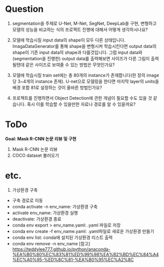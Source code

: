 # Question

1. segmentation을 주제로 U-Net, M-Net, SegNet, DeepLab을 구현, 변형하고 모델의 성능을 비교하는 식의 프로젝트 진행에 대해서 어떻게 생각하시나요?

2. 모델에 학습시킬 input data의 shape이 모두 다른 상태입니다. ImagaDataGenerator를 통해 shape을 변형시켜 학습시킨다면 output data의 shape이 기존 input data의 shape과 다를것입니다. 그럼 input data와 (segmentation을 진행한) output data를 출력해보면 사이즈가 다른 그림이 출력될텐데 같은 사이즈로 보여줄 수 있는 방법은 무엇인가요?

3. 모델에 학습시킬 train set에는 총 80개의 instance가 존재합니다(한 장의 image당 3~4개의 instance 존재). U-net으로 모델링을 한다면 마지막 layer의 units을 배경 포함 81로 설정하는 것이 올바른 방법인가요?

4. 프로젝트를 진행하면서 Object Detection에 관한 개념이 필요할 수도 있을 것 같습니다. 혹시 이를 학습할 수 있을만한 자료나 경로를 알 수 있을까요?

# ToDo
**Goal: Mask R-CNN 논문 리뷰 및 구현**

1. Mask R-CNN 논문 리뷰
2. COCO dataset 불러오기

# etc.
1. 가상환경 구축
* 구축 경로로 이동
* conda activate -n env_name: 가상환경 구축
* activate env_name: 가상환경 실행
* deactivate: 가상환경 종료
* conda env export > env_name.yaml: .yaml 파일로 저장
* conda env create -f env_name.yaml: .yaml파일로 새로운 가상환경 만들기
* conda env list: conda에 설치된 가상환경 리스트 출력
* conda env remove -n env_name
[참고] https://teddylee777.github.io/python/anaconda-%EA%B0%80%EC%83%81%ED%99%98%EA%B2%BD%EC%84%A4%EC%A0%95-%ED%8C%81-%EA%B0%95%EC%A2%8C
